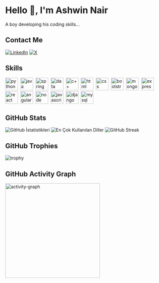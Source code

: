 # Hello 👋, I'm Ashwin Nair

A boy developing his coding skills...

## Contact Me
<p><a href="https://www.linkedin.com/in/ashwin-nair0309/" target="_blank"><img src="https://img.shields.io/badge/LinkedIn-%230077B5.svg?&style=flat-square&logo=linkedin&logoColor=white" alt="LinkedIn"></a> <a href="https://x.com/0_ashwin_nair_0" target="_blank"><img src="https://img.shields.io/badge/X-%23000000.svg?&style=flat-square&logo=x&logoColor=white" alt="X"></a> </p>

## Skills

<p align="left">
<img src="https://cdn.jsdelivr.net/gh/devicons/devicon/icons/python/python-original.svg" alt="python" width="40" height="40"/>&nbsp;
<img src="https://cdn.jsdelivr.net/gh/devicons/devicon/icons/java/java-original.svg" alt="java" width="40" height="40"/>&nbsp;
<img src="https://cdn.jsdelivr.net/gh/devicons/devicon/icons/spring/spring-original.svg" alt="spring" width="40" height="40"/>&nbsp;
<img src="https://cdn.jsdelivr.net/gh/devicons/devicon/icons/github/github-original.svg" alt="data structures and algorithms" width="40" height="40"/>&nbsp;
<img src="https://cdn.jsdelivr.net/gh/devicons/devicon/icons/github/github-original.svg" alt="c++" width="40" height="40"/>&nbsp;
<img src="https://cdn.jsdelivr.net/gh/devicons/devicon/icons/html5/html5-original.svg" alt="html" width="40" height="40"/>&nbsp;
<img src="https://cdn.jsdelivr.net/gh/devicons/devicon/icons/css3/css3-original.svg" alt="css" width="40" height="40"/>&nbsp;
<img src="https://cdn.jsdelivr.net/gh/devicons/devicon/icons/bootstrap/bootstrap-original.svg" alt="bootstrap" width="40" height="40"/>&nbsp;
<img src="https://cdn.jsdelivr.net/gh/devicons/devicon/icons/mongodb/mongodb-original.svg" alt="mongodb" width="40" height="40"/>&nbsp;
<img src="https://cdn.jsdelivr.net/gh/devicons/devicon/icons/express/express-original.svg" alt="express" width="40" height="40"/>&nbsp;
<img src="https://cdn.jsdelivr.net/gh/devicons/devicon/icons/react/react-original.svg" alt="react" width="40" height="40"/>&nbsp;
<img src="https://cdn.jsdelivr.net/gh/devicons/devicon/icons/angularjs/angularjs-original.svg" alt="angular" width="40" height="40"/>&nbsp;
<img src="https://cdn.jsdelivr.net/gh/devicons/devicon/icons/nodejs/nodejs-original.svg" alt="node" width="40" height="40"/>&nbsp;
<img src="https://cdn.jsdelivr.net/gh/devicons/devicon/icons/javascript/javascript-original.svg" alt="javascript" width="40" height="40"/>&nbsp;
<img src="https://cdn.jsdelivr.net/gh/devicons/devicon/icons/django/django-plain.svg" alt="django" width="40" height="40"/>&nbsp;
<img src="https://cdn.jsdelivr.net/gh/devicons/devicon/icons/mysql/mysql-original.svg" alt="mysql" width="40" height="40"/>&nbsp;
</p>

## GitHub Stats

<img src="https://github-readme-stats.vercel.app/api?username=0-ashwin-nair-0&show_icons=true&count_private=true&theme=null" alt="GitHub İstatistikleri" />

<img src="https://github-readme-stats.vercel.app/api/top-langs/?username=0-ashwin-nair-0&layout=compact&theme=null" alt="En Çok Kullanılan Diller" />

<img src="https://github-readme-streak-stats.herokuapp.com/?user=0-ashwin-nair-0&theme=null" alt="GitHub Streak" />

## GitHub Trophies

<img src="https://github-profile-trophy.vercel.app/?username=0-ashwin-nair-0" alt="trophy" />

## GitHub Activity Graph

<img src="https://github-readme-activity-graph.vercel.app/graph?username=0-ashwin-nair-0&radius=16&theme=github&area=true&order=5" height="300" alt="activity-graph" />
